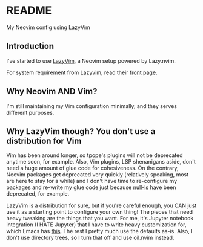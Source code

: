 # README

My Neovim config using LazyVim

## Introduction

I've started to use
[LazyVim](https://github.com/LazyVim/LazyVim), a Neovim setup powered by
Lazy.nvim.

For system requirement from Lazyvim, read their [front page](https://www.lazyvim.org/).

## Why Neovim AND Vim?

I'm still maintaining my Vim configuration minimally, and they serves
different purposes.

## Why LazyVim though? You don't use a distribution for Vim

 Vim has been around longer, so tpope's plugins will not be deprecated anytime
 soon, for example. Also, Vim plugins, LSP shenanigans aside, don't need a huge
 amount of glue code for cohesiveness. On the contrary, Neovim packages get
 deprecated very quickly (relatively speaking, most are here to stay for a
 while) and I don't have time to re-configure my packages and re-write my glue
 code just because
 [null-ls](https://github.com/jose-elias-alvarez/null-ls.nvim) have been
 deprecated, for example.

LazyVim is a distribution for sure, but if you're careful enough, you CAN just
use it as a starting point to configure your own thing! The pieces that need
heavy tweaking are the things that you want. For me, it's Jupyter notebook
integration (I HATE Jupyter) that I have to write heavy customization for, which
Emacs has [this](https://github.com/astoff/code-cells.el). The rest I pretty
much use the defaults as-is. Also, I don't use directory trees, so I turn that
off and use oil.nvim instead.
